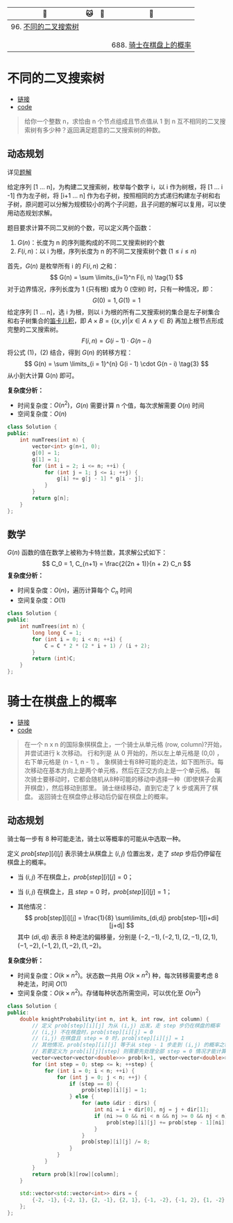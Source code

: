 | :tiger:                                   | :cat: | :dog: | :dragon:                                       |
| ----------------------------------------- | ----- | ----- | ---------------------------------------------- |
| 96. [不同的二叉搜索树](#不同的二叉搜索树) |       |       |                                                |
|                                           |       |       |                                                |
|                                           |       |       |                                                |
|                                           |       |       | 688. [骑士在棋盘上的概率](#骑士在棋盘上的概率) |



# 不同的二叉搜索树

- [链接](https://leetcode-cn.com/problems/unique-binary-search-trees/)
- [code](../cc/dynamic_programming/dynamic_programming.h)

> 给你一个整数 n，求恰由 n 个节点组成且节点值从 1 到 n 互不相同的二叉搜索树有多少种？返回满足题意的二叉搜索树的种数。

## 动态规划

详见[题解](https://leetcode-cn.com/problems/unique-binary-search-trees/solution/bu-tong-de-er-cha-sou-suo-shu-by-leetcode-solution/)

给定序列 [1 ... n]，为构建二叉搜索树，枚举每个数字 i，以 i 作为树根，将 [1 ... i -1] 作为左子树，将 [i+1 ... n] 作为右子树，按照相同的方式递归构建左子树和右子树，原问题可以分解为规模较小的两个子问题，且子问题的解可以复用，可以使用动态规划求解。

题目要求计算不同二叉树的个数，可以定义两个函数：

1. $G(n)$：长度为 n 的序列能构成的不同二叉搜索树的个数
2. $F(i,n)$：以 i 为根，序列长度为 n 的不同二叉搜索树个数 $(1 \le i \le n)$

首先，$G(n)$ 是枚举所有 i 的 $F(i,n)$ 之和：
$$
G(n) = \sum \limits_{i=1}^n F(i, n) \tag{1}
$$
对于边界情况，序列长度为 1 (只有根) 或为 0 (空树) 时，只有一种情况，即：
$$
G(0) = 1 , G(1) = 1
$$
给定序列 [1 ... n]，选 i 为根，则以 i 为根的所有二叉搜索树的集合是左子树集合和右子树集合的[笛卡儿积](https://baike.baidu.com/item/%E7%AC%9B%E5%8D%A1%E5%B0%94%E4%B9%98%E7%A7%AF/6323173)，即 $A \times B = \{(x,y) | x \in A \wedge y \in B \}$ 再加上根节点形成完整的二叉搜索树。
$$
F(i, n) = G(i - 1) \cdot G(n - i) \tag{2}
$$
将公式 (1)，(2) 结合，得到 $G(n)$ 的转移方程：
$$
G(n) = \sum \limits_{i = 1}^{n} G(i - 1) \cdot  G(n - i) \tag{3}
$$
从小到大计算 G(n) 即可。



**复杂度分析：**

- 时间复杂度：$O(n^2)$，$G(n)$ 需要计算 n 个值，每次求解需要 $O(n)$ 时间
- 空间复杂度：$O(n)$

```c++
class Solution {
public:
    int numTrees(int n) {
        vector<int> g(n+1, 0);
        g[0] = 1;
        g[1] = 1;
        for (int i = 2; i <= n; ++i) {
            for (int j = 1; j <= i; ++j) {
                g[i] += g[j - 1] * g[i - j];
            }
        }
        return g[n];
    }
};
```

## 数学

$G(n)$ 函数的值在数学上被称为卡特兰数，其求解公式如下：
$$
C_0 = 1, C_{n+1} = \frac{2(2n + 1)}{n + 2} C_n
$$
**复杂度分析：**

- 时间复杂度：$O(n)$，遍历计算每个 $C_n$ 时间
- 空间复杂度：$O(1)$

```c++
class Solution {
public:
    int numTrees(int n) {
        long long C = 1;
        for (int i = 0; i < n; ++i) {
            C = C * 2 * (2 * i + 1) / (i + 2);
        }
        return (int)C;
    }
};
```





# 骑士在棋盘上的概率

- [链接](https://leetcode-cn.com/problems/knight-probability-in-chessboard/)
- [code](../cc/dynamic_programming/dynamic_programming.h)

>在一个 n x n 的国际象棋棋盘上，一个骑士从单元格 (row, column)?开始，并尝试进行 k 次移动。
>行和列是 从 0 开始的，所以左上单元格是 (0,0) ，右下单元格是 (n - 1, n - 1) 。
>象棋骑士有8种可能的走法，如下图所示。每次移动在基本方向上是两个单元格，然后在正交方向上是一个单元格。
>每次骑士要移动时，它都会随机从8种可能的移动中选择一种（即使棋子会离开棋盘），然后移动到那里。
>骑士继续移动，直到它走了 k 步或离开了棋盘。
>返回骑士在棋盘停止移动后仍留在棋盘上的概率。

## 动态规划

骑士每一步有 8 种可能走法，骑士以等概率的可能从中选取一种。

定义 $prob[step][i][j]$ 表示骑士从棋盘上 $(i,j)$ 位置出发，走了 $step$ 步后仍停留在棋盘上的概率。

- 当 $(i,j)$ 不在棋盘上，$prob[step][i][j] = 0$；

- 当 $(i,j)$ 在棋盘上，且 $step = 0$ 时，$prob[step][i][j] = 1$；

- 其他情况：
  $$
  prob[step][i][j] = \frac{1}{8} \sum\limits_{di,dj} prob[step-1][i+di][j+dj]
  $$
  其中 $(di,dj)$ 表示 8 种走法的偏移量，分别是 $(-2,-1), (-2,1), (2,-1), (2,1), (-1,-2), (-1,2), (1,-2), (1,-2)$。

**复杂度分析：**

- 时间复杂度：$O(k \times n^2)$。状态数一共用 $O(k \times n^2)$ 种，每次转移需要考虑 8 种走法，时间 $O(1)$
- 空间复杂度：$O(k \times n^2)$。存储每种状态所需空间，可以优化至 $O(n^2)$

```c++
class Solution {
public:
    double knightProbability(int n, int k, int row, int column) {
        // 定义 prob[step][i][j] 为从 (i,j) 出发，走 step 步仍在棋盘的概率
        // (i,j) 不在棋盘时，prob[step][i][j] = 0
        // (i,j) 在棋盘且 step = 0 时，prob[step][i][j] = 1
        // 其他情况，prob[step][i][j] 等于从 step - 1 步走到 (i,j) 的概率之和除以 8
        // 若要定义为 prob[i][j][step] 则需要先处理全部 step = 0 情况才能计算后续
        vector<vector<vector<double>>> prob(k+1, vector<vector<double>>(n, vector<double>(n)));
        for (int step = 0; step <= k; ++step) {
            for (int i = 0; i < n; ++i) {
                for (int j = 0; j < n; ++j) {
                    if (step == 0) {
                        prob[step][i][j] = 1;
                    } else {
                        for (auto &dir : dirs) {
                            int ni = i + dir[0], nj = j + dir[1];
                            if (ni >= 0 && ni < n && nj >= 0 && nj < n) {
                                prob[step][i][j] += prob[step - 1][ni][nj];
                            }
                        }
                        prob[step][i][j] /= 8;
                    }
                }
            }
        }
        return prob[k][row][column];
    }
    
    std::vector<std::vector<int>> dirs = {
        {-2, -1}, {-2, 1}, {2, -1}, {2, 1}, {-1, -2}, {-1, 2}, {1, -2}, {1, 2}
    };
};
```



